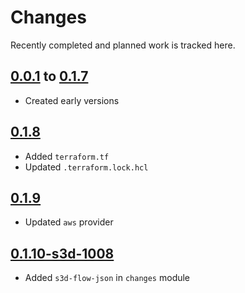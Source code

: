 # Changes
Recently completed and planned work is tracked here.

## [0.0.1](.) to [0.1.7](.)
- Created early versions

## [0.1.8](.)
- Added `terraform.tf`
- Updated `.terraform.lock.hcl`

## [0.1.9](.)
- Updated `aws` provider

## [0.1.10-s3d-1008](.)
- Added `s3d-flow-json` in `changes` module
